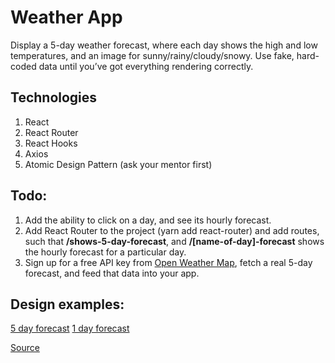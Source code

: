 # Weather App

Display a 5-day weather forecast, where each day shows the high and low temperatures, and an image for sunny/rainy/cloudy/snowy. Use fake, hard-coded data until you’ve got everything rendering correctly.

## Technologies
1. React
2. React Router
4. React Hooks
3. Axios
4. Atomic Design Pattern (ask your mentor first)

## Todo:
1. Add the ability to click on a day, and see its hourly forecast.
2. Add React Router to the project (yarn add react-router) and add routes, such that **/shows-5-day-forecast**, and **/[name-of-day]-forecast** shows the hourly forecast for a particular day.
3. Sign up for a free API key from [Open Weather Map](https://openweathermap.org/), fetch a real 5-day forecast, and feed that data into your app.

## Design examples:
[5 day forecast](https://prnt.sc/t49a8q)
[1 day forecast](https://prnt.sc/t49dm8)

[Source](https://weather.com/weather/today/l/47.06,28.85?par=google&temp=c)
